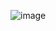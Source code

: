 

![image](https://user-images.githubusercontent.com/52832956/130254426-8ba72f73-0868-41db-83db-6d3a6a1d8a97.png)

